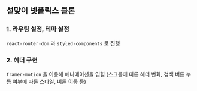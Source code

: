 ## 설맞이 넷플릭스 클론

### 1. 라우팅 설정, 테마 설정

`react-router-dom` 과 `styled-components` 로 진행

### 2. 헤더 구현

`framer-motion` 을 이용해 애니메이션을 입힘 (스크롤에 따른 헤더 변화, 검색 버튼 누름 여부에 따른 스타일, 버튼 이동 등)

